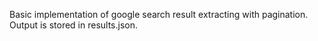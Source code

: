 Basic implementation of google search result extracting with pagination. Output is stored in results.json. 
